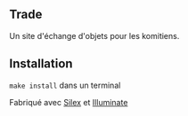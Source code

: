 Trade
----

Un site d'échange d'objets  pour les komitiens.

Installation
----

``make install`` dans un terminal


Fabriqué avec [Silex](http://silex.sensiolabs.com) et
[Illuminate](http://github.com/illuminate/database)

